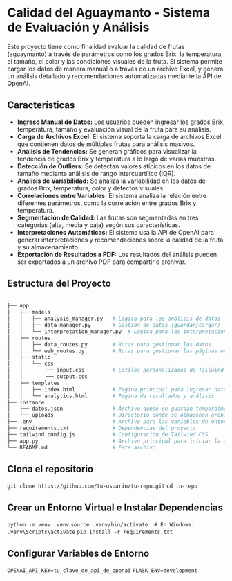 # Calidad del Aguaymanto - Sistema de Evaluación y Análisis

Este proyecto tiene como finalidad evaluar la calidad de frutas (aguaymanto) a través de parámetros como los grados Brix, la temperatura, el tamaño, el color y las condiciones visuales de la fruta. El sistema permite cargar los datos de manera manual o a través de un archivo Excel, y genera un análisis detallado y recomendaciones automatizadas mediante la API de OpenAI.

## Características

- **Ingreso Manual de Datos:** Los usuarios pueden ingresar los grados Brix, temperatura, tamaño y evaluación visual de la fruta para su análisis.
- **Carga de Archivos Excel:** El sistema soporta la carga de archivos Excel que contienen datos de múltiples frutas para análisis masivos.
- **Análisis de Tendencias:** Se generan gráficos para visualizar la tendencia de grados Brix y temperatura a lo largo de varias muestras.
- **Detección de Outliers:** Se detectan valores atípicos en los datos de tamaño mediante análisis de rango intercuartílico (IQR).
- **Análisis de Variabilidad:** Se analiza la variabilidad en los datos de grados Brix, temperatura, color y defectos visuales.
- **Correlaciones entre Variables:** El sistema analiza la relación entre diferentes parámetros, como la correlación entre grados Brix y temperatura.
- **Segmentación de Calidad:** Las frutas son segmentadas en tres categorías (alta, media y baja) según sus características.
- **Interpretaciones Automáticas:** El sistema usa la API de OpenAI para generar interpretaciones y recomendaciones sobre la calidad de la fruta y su almacenamiento.
- **Exportación de Resultados a PDF:** Los resultados del análisis pueden ser exportados a un archivo PDF para compartir o archivar.

## Estructura del Proyecto

```bash
.
├── app
│   ├── models
│   │   ├── analysis_manager.py   # Lógica para los análisis de datos
│   │   ├── data_manager.py       # Gestión de datos (guardar/cargar)
│   │   └── interpretation_manager.py  # Lógica para las interpretaciones con OpenAI
│   ├── routes
│   │   ├── data_routes.py        # Rutas para gestionar los datos
│   │   └── web_routes.py         # Rutas para gestionar las páginas web
│   ├── static
│   │   └── css
│   │       ├── input.css         # Estilos personalizados de Tailwind CSS
│   │       └── output.css
│   ├── templates
│   │   ├── index.html            # Página principal para ingresar datos
│   │   └── analytics.html        # Página de resultados y análisis
├── instance
│   ├── datos.json                # Archivo donde se guardan temporalmente los datos para análisis
│   └── uploads                   # Directorio donde se almacenan archivos subidos
├── .env                          # Archivo para las variables de entorno
├── requirements.txt              # Dependencias del proyecto
├── tailwind.config.js            # Configuración de Tailwind CSS
├── app.py                        # Archivo principal para iniciar la aplicación Flask
└── README.md                     # Este archivo
```

## Clona el repositorio 
``git clone https://github.com/tu-usuario/tu-repo.git``
``cd tu-repo``

## Crear un Entorno Virtual e Instalar Dependencias
``python -m venv .venv``
``source .venv/bin/activate  # En Windows: .venv\Scripts\activate``
``pip install -r requirements.txt``

## Configurar Variables de Entorno
``OPENAI_API_KEY=tu_clave_de_api_de_openai``
``FLASK_ENV=development``

